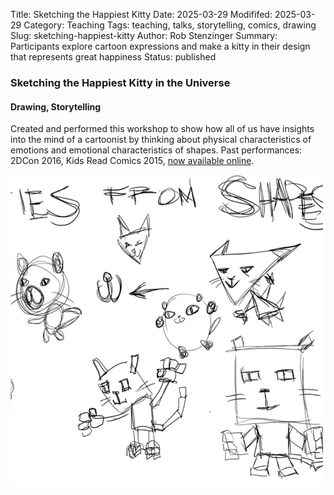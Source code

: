 Title: Sketching the Happiest Kitty
Date: 2025-03-29
Modififed: 2025-03-29
Category: Teaching
Tags: teaching, talks, storytelling, comics, drawing
Slug: sketching-happiest-kitty
Author: Rob Stenzinger
Summary: Participants explore cartoon expressions and make a kitty in their design that represents great happiness
Status: published

### Sketching the Happiest Kitty in the Universe

#### Drawing, Storytelling

Created and performed this workshop to show how all of us have insights into the mind of a cartoonist by thinking about physical characteristics of emotions and emotional characteristics of shapes. Past performances: 2DCon 2016, Kids Read Comics 2015, [now available online](http://127.0.0.1:8080/store.html).

![img](/images/workshop-sketching-happiest-kitty.png)
